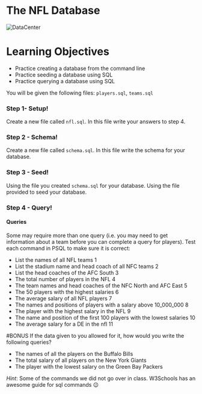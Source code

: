 # The NFL Database
![DataCenter](http://cache2.asset-cache.net/gc/10153773-workers-adjusting-computer-1940s-gettyimages.jpg?v=1&c=IWSAsset&k=2&d=1w8IL238CzLfMrD3aam5Z4%2BsJ8lALS80MdiFFP60p82KAbd3rF5q9PYsfoUyy6cVgnI6Q5b6d8%2BOJwNbzjejww%3D%3D)

# Learning Objectives
- Practice creating a database from the command line
- Practice seeding a database using SQL
- Practice querying a database using SQL

You will be given the following files: `players.sql`, `teams.sql`

### Step 1- Setup!
Create a new file called `nfl.sql`. In this file write your answers to step 4.

### Step 2 - Schema!
Create a new file called `schema.sql`. In this file write the schema for your database.

### Step 3 - Seed!
Using the file you created `schema.sql` for your database.
Using the file provided to seed your database.

### Step 4 - Query!

#### Queries
Some may require more than one query (i.e. you may need to get information about a team before you can complete a query for players). Test each command in PSQL to make sure it is correct:

- List the names of all NFL teams 1
- List the stadium name and head coach of all NFC teams 2
- List the head coaches of the AFC South 3
- The total number of players in the NFL 4
- The team names and head coaches of the NFC North and AFC East 5
- The 50 players with the highest salaries 6
- The average salary of all NFL players 7
- The names and positions of players with a salary above 10_000_000 8
- The player with the highest salary in the NFL 9
- The name and position of the first 100 players with the lowest salaries 10
- The average salary for a DE in the nfl 11

#BONUS
If the data given to you allowed for it, how would you write the following queries?

- The names of all the players on the Buffalo Bills
- The total salary of all players on the New York Giants
- The player with the lowest salary on the Green Bay Packers

_Hint_: Some of the commands we did not go over in class. W3Schools has an awesome guide for sql commands :wink:
